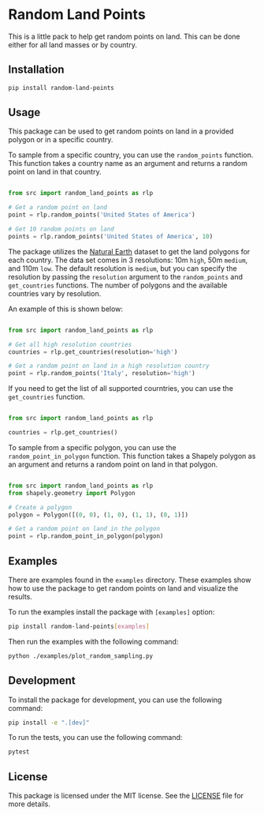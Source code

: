 # Random Land Points

This is a little pack to help get random points on land. This can be done either for all
land masses or by country.

## Installation

```bash
pip install random-land-points
```

## Usage

This package can be used to get random points on land in a provided polygon or in a specific country.

To sample from a specific country, you can use the `random_points` function. This function takes a country name as an argument and returns a random point on land in that country.

```python

from src import random_land_points as rlp

# Get a random point on land
point = rlp.random_points('United States of America')

# Get 10 random points on land
points = rlp.random_points('United States of America', 10)
```

The package utilizes the [Natural Earth](https://www.naturalearthdata.com/downloads/) dataset to get the land polygons for each country.
The data set comes in 3 resolutions: 10m `high`, 50m `medium`, and 110m `low`. The default resolution is `medium`, but 
you can specify the resolution by passing the `resolution` argument to the `random_points` and `get_countries` functions.
The number of polygons and the available countries vary by resolution.

An example of this is shown below:

```python

from src import random_land_points as rlp

# Get all high resolution countries
countries = rlp.get_countries(resolution='high')

# Get a random point on land in a high resolution country
point = rlp.random_points('Italy', resolution='high')
```

If you need to get the list of all supported courntries, you can use the `get_countries` function.

```python

from src import random_land_points as rlp

countries = rlp.get_countries()
```

To sample from a specific polygon, you can use the `random_point_in_polygon` function. This function takes a Shapely 
polygon as an argument and returns a random point on land in that polygon.

```python

from src import random_land_points as rlp
from shapely.geometry import Polygon

# Create a polygon
polygon = Polygon([(0, 0), (1, 0), (1, 1), (0, 1)])

# Get a random point on land in the polygon
point = rlp.random_point_in_polygon(polygon)
```

## Examples

There are examples found in the `examples` directory. These examples show how to use the package to get random points on land
and visualize the results.

To run the examples install the package with `[examples]` option:

```bash
pip install random-land-points[examples]
```

Then run the examples with the following command:

```bash
python ./examples/plot_random_sampling.py
```

## Development

To install the package for development, you can use the following command:

```bash
pip install -e ".[dev]"
```

To run the tests, you can use the following command:

```bash
pytest
```

## License

This package is licensed under the MIT license. See the [LICENSE](LICENSE) file for more details.